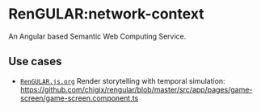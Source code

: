 # RenGULAR:network-context

An Angular based Semantic Web Computing Service.

## Use cases

* [`RenGULAR.js.org`](https://rengular.js.org) Render storytelling with temporal simulation: <https://github.com/chigix/rengular/blob/master/src/app/pages/game-screen/game-screen.component.ts>
